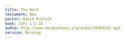 ```yaml
---
title: The Word
testament: New
pastor: David Puttick
book: John 1:1-18
audio: http://www.mecgoodnews.org/audio/20920181.mp3
service: Morning
---
```

